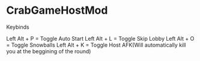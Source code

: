 # CrabGameHostMod

Keybinds

Left Alt + P = Toggle Auto Start
Left Alt + L = Toggle Skip Lobby
Left Alt + O = Toggle Snowballs
Left Alt + K = Toggle Host AFK(Will automatically kill you at the beggining of the round)
